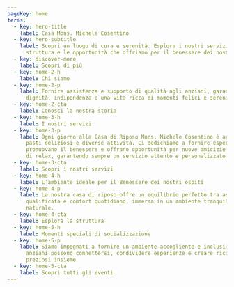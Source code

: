```yaml
---
pageKey: home
terms:
  - key: hero-title
    label: Casa Mons. Michele Cosentino
  - key: hero-subtitle
    label: Scopri un luogo di cura e serenità. Esplora i nostri servizi, la
      struttura e le opportunità che offriamo per il benessere dei nostri ospiti
  - key: discover-more
    label: Scopri di più
  - key: home-2-h
    label: Chi siamo
  - key: home-2-p
    label: Fornire assistenza e supporto di qualità agli anziani, garantendo loro
      dignità, indipendenza e una vita ricca di momenti felici e sereni.
  - key: home-2-cta
    label: Conosci la nostra storia
  - key: home-3-h
    label: I nostri servizi
  - key: home-3-p
    label: Ogni giorno alla Casa di Riposo Mons. Michele Cosentino è arricchito da
      pasti deliziosi e diverse attività. Ci dedichiamo a fornire esperienze che
      promuovano il benessere e offrano opportunità per nuove amicizie e momenti
      di relax, garantendo sempre un servizio attento e personalizzato.
  - key: home-3-cta
    label: Scopri i nostri servizi
  - key: home-4-h
    label: L’ambiente ideale per il Benessere dei nostri ospiti
  - key: home-4-p
    label: La nostra casa di riposo offre un equilibrio perfetto tra assistenza
      qualificata e comfort quotidiano, immersa in un ambiente tranquillo e
      naturale.
  - key: home-4-cta
    label: Esplora la struttura
  - key: home-5-h
    label: Momenti speciali di socializzazione
  - key: home-5-p
    label: Siamo impegnati a fornire un ambiente accogliente e inclusivo dove gli
      anziani possono connettersi, condividere esperienze e creare ricordi
      preziosi insieme
  - key: home-5-cta
    label: Scopri tutti gli eventi
---
```


